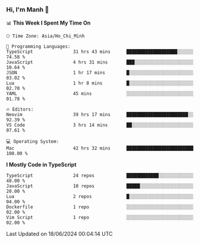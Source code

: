 ### Hi, I'm Manh 👋

<!--START_SECTION:waka-->
📊 **This Week I Spent My Time On** 

```text
🕑︎ Time Zone: Asia/Ho_Chi_Minh

💬 Programming Languages: 
TypeScript               31 hrs 43 mins      ███████████████████░░░░░░   74.58 % 
JavaScript               4 hrs 31 mins       ███░░░░░░░░░░░░░░░░░░░░░░   10.64 % 
JSON                     1 hr 17 mins        █░░░░░░░░░░░░░░░░░░░░░░░░   03.02 % 
Lua                      1 hr 8 mins         █░░░░░░░░░░░░░░░░░░░░░░░░   02.70 % 
YAML                     45 mins             ░░░░░░░░░░░░░░░░░░░░░░░░░   01.78 % 

🔥 Editors: 
Neovim                   39 hrs 17 mins      ███████████████████████░░   92.39 % 
VS Code                  3 hrs 14 mins       ██░░░░░░░░░░░░░░░░░░░░░░░   07.61 % 

💻 Operating System: 
Mac                      42 hrs 32 mins      █████████████████████████   100.00 % 
```

**I Mostly Code in TypeScript** 

```text
TypeScript               24 repos            ████████████░░░░░░░░░░░░░   48.00 % 
JavaScript               10 repos            █████░░░░░░░░░░░░░░░░░░░░   20.00 % 
Lua                      2 repos             █░░░░░░░░░░░░░░░░░░░░░░░░   04.00 % 
Dockerfile               1 repo              ░░░░░░░░░░░░░░░░░░░░░░░░░   02.00 % 
Vim Script               1 repo              ░░░░░░░░░░░░░░░░░░░░░░░░░   02.00 % 
```




 Last Updated on 18/06/2024 00:04:14 UTC
<!--END_SECTION:waka-->
